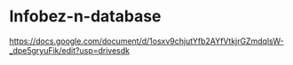 # Infobez-n-database
https://docs.google.com/document/d/1osxv9chjutYfb2AYfVtkjrGZmdqlsW-_dpe5gryuFik/edit?usp=drivesdk
